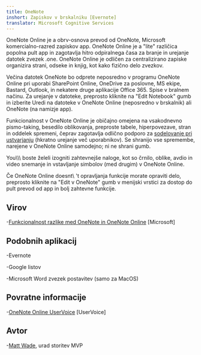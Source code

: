 ```yaml
---
title: OneNote
inshort: Zapiskov v brskalniku [Evernote]
translator: Microsoft Cognitive Services
---
```


OneNote Online je a obrv-osnova prevod od OneNote, Microsoft
komercialno-razred zapiskov app. OneNote Online je a \"lite\" različica
popolna pult app in zagotavlja hitro odpiralnega časa za
branje in urejanje datotek zvezek .one. OneNote Online je odličen za
centralizirano zapiske organizira strani, odseke in knjig, kot
kako fizično delo zvezkov.

Večina datotek OneNote bo odprete neposredno v programu OneNote Online pri uporabi
SharePoint Online, OneDrive za poslovne, MS ekipe, Bastard, Outlook, in
nekatere druge aplikacije Office 365. Spise v bralnem načinu. Za urejanje v
datoteke, preprosto kliknite na \"Edit Notebook\" gumb in izberite Uredi na
datoteke v OneNote Online (neposredno v brskalnik) ali OneNote (na namizje
app).

Funkcionalnost v OneNote Online je običajno omejena na vsakodnevno
pismo-taking, besedilo oblikovanja, preproste tabele, hiperpovezave, stran in
oddelek spremeni, čeprav zagotavlja odlično podporo za
[sodelovanje pri ustvarjanju](http://icsh.pt/CoAuthoring) (hkratno urejanje
več uporabnikov). Se shranijo vse spremembe, narejene v OneNote Online
samodejno; ni ne shrani gumb.

You\\\\\ boste želeli izogniti zahtevnejše naloge, kot so črnilo, oblike, avdio in
video snemanje in vstavljanje simbolov (med drugim) v OneNote Online.

Če OneNote Online doesnt\ 't opravljanja funkcije morate opraviti delo,
preprosto kliknite na \"Edit v OneNote\" gumb v menijski vrstici za dostop do
pult prevod od app in bolj zahtevne funkcije.

Virov
---------

-[Funkcionalnost razlike med OneNote in OneNote
    Online](https://support.office.com/en-us/article/Differences-between-using-a-notebook-in-the-browser-and-in-OneNote-a3d1fc13-ac74-456b-b391-b633a62aa83f)
    \[Microsoft\]

Podobnih aplikacij
--------------------

-Evernote

-Google listov

-Microsoft Word zvezek postavitev (samo za MacOS)

Povratne informacije
---------

-[OneNote Online UserVoice](https://onenote.uservoice.com/forums/327183-onenote-online)
    \[UserVoice\]

Avtor
---------

-[Matt Wade](https://www.linkedin.com/in/thatmattwade/), urad storitev MVP


